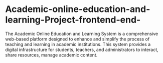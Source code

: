 # Academic-online-education-and-learning-Project-frontend-end-
The Academic Online Education and Learning System is a comprehensive web-based platform designed to enhance and simplify the process of teaching and learning in academic institutions. This system provides a digital infrastructure for students, teachers, and administrators to interact, share resources, manage academic content.
